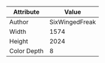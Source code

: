 # 
| Attribute | Value |
| ---  | ---     |
| Author | SixWingedFreak |
| Width | 1574 |
| Height | 2024 |
| Color Depth | 8 |
